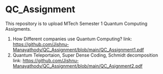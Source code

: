 # QC_Assignment

This repository is to upload MTech Semester 1 Quantum Computing Assigments.

1. How Different companies use Quantum Computing?
link: https://github.com/Jishnu-Manayathody/QC_Assignment/blob/main/QC_Assignment1.pdf
2. Quantum Teleportaion, Super Dense Coding, Schmidt decomposition
link: https://github.com/Jishnu-Manayathody/QC_Assignment/blob/main/QC_Asignment2.pdf
